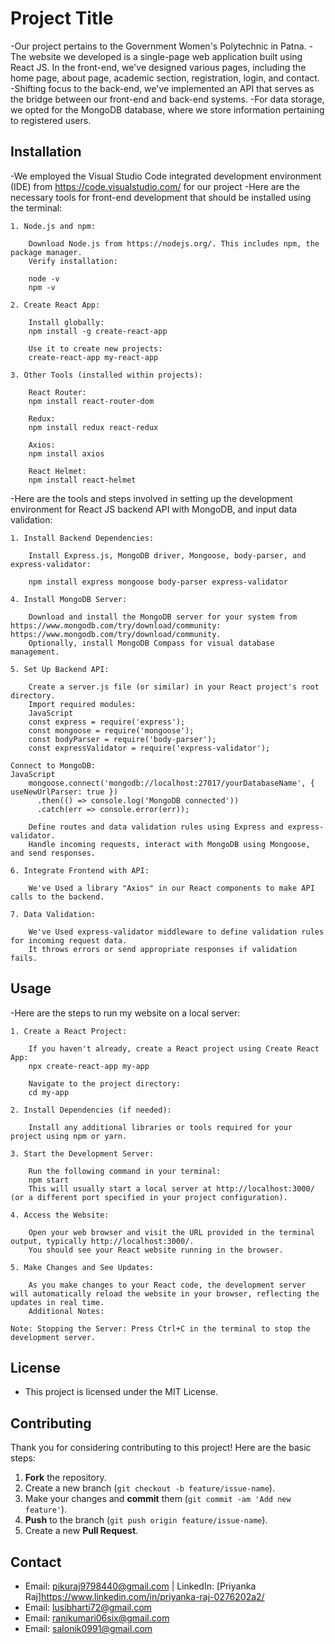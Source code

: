 # Project Title

-Our project pertains to the Government Women's Polytechnic in Patna.
-The website we developed is a single-page web application built using React JS. In the front-end, we've designed various pages, including the home page, about page, academic section, registration, login, and contact.
-Shifting focus to the back-end, we've implemented an API that serves as the bridge between our front-end and back-end systems.
-For data storage, we opted for the MongoDB database, where we store information pertaining to registered users.

## Installation

-We employed the Visual Studio Code integrated development environment (IDE) from https://code.visualstudio.com/ for our project
-Here are the necessary tools for front-end development that should be installed using the terminal:

	1. Node.js and npm:

		Download Node.js from https://nodejs.org/. This includes npm, the package manager.
		Verify installation:
		
  		node -v
		npm -v

	2. Create React App:

		Install globally:
		npm install -g create-react-app
		
		Use it to create new projects:
		create-react-app my-react-app

	3. Other Tools (installed within projects):

		React Router:
		npm install react-router-dom

		Redux:
		npm install redux react-redux

		Axios:
		npm install axios

		React Helmet:
		npm install react-helmet
		
-Here are the tools and steps involved in setting up the development environment for React JS backend API with MongoDB, and input data validation:

	1. Install Backend Dependencies:

		Install Express.js, MongoDB driver, Mongoose, body-parser, and express-validator:
		
		npm install express mongoose body-parser express-validator
	
	4. Install MongoDB Server:

		Download and install the MongoDB server for your system from https://www.mongodb.com/try/download/community: https://www.mongodb.com/try/download/community.
		Optionally, install MongoDB Compass for visual database management.
	
	5. Set Up Backend API:

		Create a server.js file (or similar) in your React project's root directory.
		Import required modules:
		JavaScript
		const express = require('express');
		const mongoose = require('mongoose');
		const bodyParser = require('body-parser');
		const expressValidator = require('express-validator');
	
	Connect to MongoDB:
	JavaScript
		mongoose.connect('mongodb://localhost:27017/yourDatabaseName', { useNewUrlParser: true })
		  .then(() => console.log('MongoDB connected'))
		  .catch(err => console.error(err));
		
		Define routes and data validation rules using Express and express-validator.
		Handle incoming requests, interact with MongoDB using Mongoose, and send responses.
	
	6. Integrate Frontend with API:

		We've Used a library "Axios" in our React components to make API calls to the backend.
	
	7. Data Validation:
	
		We've Used express-validator middleware to define validation rules for incoming request data.
		It throws errors or send appropriate responses if validation fails.


## Usage
-Here are the steps to run my website on a local server:

	1. Create a React Project:

		If you haven't already, create a React project using Create React App:
		npx create-react-app my-app
		
		Navigate to the project directory:
		cd my-app
		
	2. Install Dependencies (if needed):

		Install any additional libraries or tools required for your project using npm or yarn.
		
	3. Start the Development Server:

		Run the following command in your terminal:
		npm start
		This will usually start a local server at http://localhost:3000/ (or a different port specified in your project configuration).
		
	4. Access the Website:

		Open your web browser and visit the URL provided in the terminal output, typically http://localhost:3000/.
		You should see your React website running in the browser.
	
	5. Make Changes and See Updates:

		As you make changes to your React code, the development server will automatically reload the website in your browser, reflecting the updates in real time.
		Additional Notes:

	Note: Stopping the Server: Press Ctrl+C in the terminal to stop the development server.

## License
- This project is licensed under the MIT License. 

## Contributing
Thank you for considering contributing to this project! Here are the basic steps:
1. **Fork** the repository.
2. Create a new branch (`git checkout -b feature/issue-name`).
3. Make your changes and **commit** them (`git commit -am 'Add new feature'`).
4. **Push** to the branch (`git push origin feature/issue-name`).
5. Create a new **Pull Request**.

## Contact
- Email: [pikuraj9798440@gmail.com](mailto:your@mail.com) | LinkedIn: [Priyanka Raj]https://www.linkedin.com/in/priyanka-raj-0276202a2/
- Email: [lusibharti72@gmail.com](mailto:your1@mail.com)
- Email: [ranikumari06six@gmail.com](mailto:your1@mail.com)
- Email: [salonik0991@gmail.com](mailto:your1@mail.com) 
